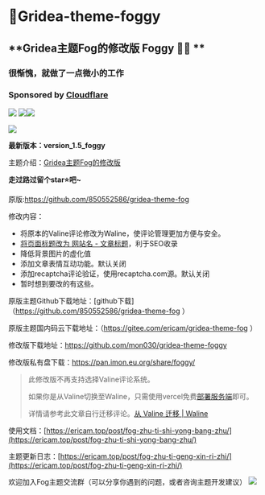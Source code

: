 # **💖Gridea-theme-foggy**

## **Gridea主题Fog的修改版 Foggy 😶‍🌫️  **

### 很惭愧，就做了一点微小的工作
### Sponsored by [Cloudflare](https://cloudflare.com)

<img src="https://ericamblog.oss-cn-shanghai.aliyuncs.com/2020/20201213.png">
<img src="https://ericamblog.oss-cn-shanghai.aliyuncs.com/2020/QQ%E5%9B%BE%E7%89%8720201213004926.png" 

![](https://ericamblog.oss-cn-shanghai.aliyuncs.com/2021/20210706211900.png)

![](https://pic4.58cdn.com.cn/nowater/webim/big/n_v2c929d8358d31446f84160a81d5851b6f.png)

**最新版本：version_1.5_foggy**

主题介绍：[Gridea主题Fog的修改版](<https://github.com/mon030/gridea-theme-foggy/> )

**走过路过留个star⭐️吧~**

原版:https://github.com/850552586/gridea-theme-fog

修改内容：

- 将原本的Valine评论修改为Waline，使评论管理更加方便与安全。
- [将页面标题改为 网站名 - 文章标题](https://github.com/850552586/gridea-theme-fog/issues/17#issuecomment-779882956)，利于SEO收录 
- 降低背景图片的虚化值
- 添加文章表情互动功能。默认关闭
- 添加recaptcha评论验证，使用recaptcha.com源。默认关闭
- 暂时想到要改的有这些。

原版主题Github下载地址：[github下载]（<https://github.com/850552586/gridea-theme-fog> ）

原版主题国内码云下载地址：（<https://gitee.com/ericam/gridea-theme-fog> ）

修改版下载地址：https://github.com/mon030/gridea-theme-foggy

修改版私有盘下载：https://pan.imon.eu.org/share/foggy/

> 此修改版不再支持选择Valine评论系统。
>
> 如果你是从Valine切换至Waline，只需使用vercel免费[部署服务端](https://waline.js.org/guide/get-started/#vercel-%E9%83%A8%E7%BD%B2-%E6%9C%8D%E5%8A%A1%E7%AB%AF)即可。
>
> 详情请参考此文章自行迁移评论。[从 Valine 迁移 | Waline](https://waline.js.org/migration/valine.html)

使用文档：[https://ericam.top/post/fog-zhu-ti-shi-yong-bang-zhu/](https://ericam.top/post/fog-zhu-ti-shi-yong-bang-zhu/)

主题更新日志：[https://ericam.top/post/fog-zhu-ti-geng-xin-ri-zhi/](https://ericam.top/post/fog-zhu-ti-geng-xin-ri-zhi/)

欢迎加入Fog主题交流群（可以分享你遇到的问题，或者咨询主题开发建议）
<img  src="https://ericamblog.oss-cn-shanghai.aliyuncs.com/GrideaFog/qrcode_1594635464040.jpg">











